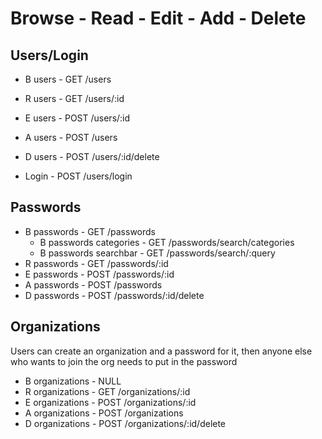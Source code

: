 <!-- List of routes and explanations for them (if necessary) -->
# Browse - Read - Edit - Add - Delete

## Users/Login
* B users - GET /users <!-- Seeing the users linked to an org. -->
* R users - GET /users/:id <!-- Seeing user info (email, org) -->
* E users - POST /users/:id <!-- Edit a user's email? May be better for a stretch -->
* A users - POST /users <!-- Create new user -->
* D users - POST /users/:id/delete <!-- Delete existing user -->

* Login - POST /users/login

## Passwords
* B passwords - GET /passwords <!-- See all the PWs associated with the user's org -->
  * B passwords categories - GET /passwords/search/categories
  * B passwords searchbar - GET /passwords/search/:query
* R passwords - GET /passwords/:id <!-- See detail for a single PW -->
* E passwords - POST /passwords/:id <!-- Edit a stored password and/or change its category-->
* A passwords - POST /passwords <!-- Create new password-->
* D passwords - POST /passwords/:id/delete<!-- Delete existing passwords -->

<!-- STRETCH BELOW -->

## Organizations
Users can create an organization and a password for it, then anyone else who wants to join the org needs to put in the password

* B organizations - NULL <!-- We would not want people browsing through all our orgs -->
* R organizations - GET /organizations/:id <!-- See details for a single org -->
* E organizations - POST /organizations/:id <!-- Edit the info of an existing org -->
* A organizations - POST /organizations <!-- Create a new org -->
* D organizations - POST /organizations/:id/delete <!-- Delete existing org -->

